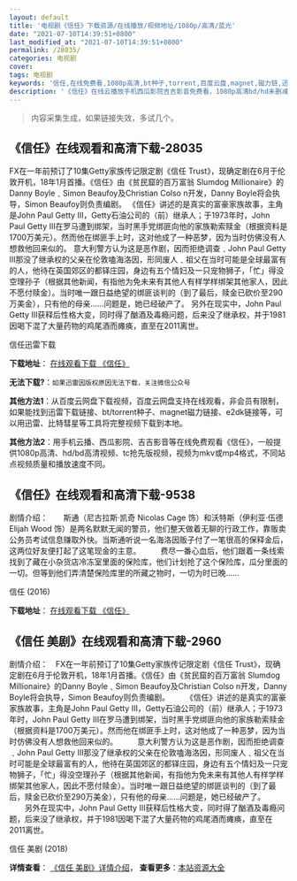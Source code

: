 ```yaml
---
layout: default
title: '电视剧《信任》下载资源/在线播放/视频地址/1080p/高清/蓝光'
date: "2021-07-10T14:39:51+0800"
last_modified_at: "2021-07-10T14:39:51+0800"
permalink: /28035/
categories: 电视剧
cover:
tags: 电视剧
keywords: '信任,在线免费看,1080p高清,bt种子,torrent,百度云盘,magnet,磁力链,迅雷下载资源'
description: '《信任》在线云播放手机西瓜影院吉吉影音免费看，1080p高清bd/hd未删减完整版和tc抢先枪版，mkv/mp4格式，附带bt/torrent种子、magnet/磁力链、百度云盘、网盘资源迅雷下载链接'
---
```


>内容采集生成，如果链接失效，多试几个。


## 《信任》在线观看和高清下载-28035

FX在一年前预订了10集Getty家族传记限定剧《信任 Trust》，现确定剧在6月于伦敦开机，18年1月首播。《信任》由《贫民窟的百万富翁 Slumdog Millionaire》的Danny Boyle﹑Simon Beaufoy及Christian Colso n开发，Danny Boyle将会执导，Simon Beaufoy则负责编剧。 《信任》讲述的是真实的富豪家族故事，主角是John Paul Getty III，Getty石油公司的（前）继承人；于1973年时，John Paul Getty III在罗马遭到绑架，当时黑手党绑匪向他的家族勒索赎金（根据资料是1700万美元）。然而他在绑匪手上时，这对他成了一种恶梦，因为当时仿佛没有人想救他回来似的。 意大利警方认为这是恶作剧，因而拒绝调查﹑John Paul Getty III那没了继承权的父亲在伦敦嗑海洛因，形同废人﹑祖父在当时可能是全球最富有的人，他待在英国郊区的都铎庄园，身边有五个情妇及一只宠物狮子，「忙」得没空理孙子（根据其他新闻，有指他为免未来有其他人有样学样绑架其他家人，因此不愿付赎金）。当时唯一跟日益绝望的绑匪谈判的（到了最后，赎金已砍价至290万美金），只有他的母亲……问题是，她已经破产了。 另外在现实中，John Paul Getty III获释后性格大变，同时得了酗酒及毒瘾问题，后来没了继承权，并于1981因喝下混了大量药物的鸡尾酒而瘫痪，直至在2011离世。


信任迅雷下载

**下载地址**： [在线观看下载 《信任》](https://www.993dy.com//vod-detail-id-29962.html) 


**无法下载?**：`如果迅雷因版权原因无法下载，关注微信公众号 `

**其他方法1**：从百度云网盘下载视频，百度云网盘支持在线观看，非会员有限制，如果能找到迅雷下载链接、bt/torrent种子、magnet磁力链接、e2dk链接等，可以用迅雷、比特彗星等工具将完整视频下载到本地。

**其他方法2**：用手机云播、西瓜影院、吉吉影音等在线免费观看《信任》，一般提供1080p高清、hd/bd高清视频、tc抢先版视频，视频为mkv或mp4格式，不同站点视频质量和播放速度不同。


## 《信任》在线观看和高清下载-9538

剧情介绍：　　斯通（尼古拉斯·凯奇 Nicolas Cage 饰）和沃特斯（伊利亚·伍德 Elijah Wood 饰）是两名默默无闻的警员，他们整天做着无聊的行政工作，靠贩卖公务员考试信息赚取外快。当斯通听说一名海洛因贩子付了一笔很高的保释金后，这两位好友便打起了这笔现金的主意。  　　费尽一番心血后，他们跟着一条线索找到了藏在小杂货店冷冻室里面的保险库，他们计划抢了这个保险库，瓜分里面的一切。但等到他们弄清楚保险库里的所藏之物时，一切为时已晚......


信任 (2016)

**下载地址**： [在线观看下载 《信任》](https://www.btbtdy.me/btdy/dy2793.html) 


## 《信任 美剧》在线观看和高清下载-2960

剧情介绍：　FX在一年前预订了10集Getty家族传记限定剧《信任 Trust》，现确定剧在6月于伦敦开机，18年1月首播。《信任》由《贫民窟的百万富翁 Slumdog Millionaire》的Danny Boyle﹑Simon Beaufoy及Christian Colso n开发，Danny Boyle将会执导，Simon Beaufoy则负责编剧。  　　《信任》讲述的是真实的富豪家族故事，主角是John Paul Getty III，Getty石油公司的（前）继承人；于1973年时，John Paul Getty III在罗马遭到绑架，当时黑手党绑匪向他的家族勒索赎金（根据资料是1700万美元）。然而他在绑匪手上时，这对他成了一种恶梦，因为当时仿佛没有人想救他回来似的。  　　意大利警方认为这是恶作剧，因而拒绝调查﹑John Paul Getty III那没了继承权的父亲在伦敦嗑海洛因，形同废人﹑祖父在当时可能是全球最富有的人，他待在英国郊区的都铎庄园，身边有五个情妇及一只宠物狮子，「忙」得没空理孙子（根据其他新闻，有指他为免未来有其他人有样学样绑架其他家人，因此不愿付赎金）。当时唯一跟日益绝望的绑匪谈判的（到了最后，赎金已砍价至290万美金），只有他的母亲……问题是，她已经破产了。  　　另外在现实中，John Paul Getty III获释后性格大变，同时得了酗酒及毒瘾问题，后来没了继承权，并于1981因喝下混了大量药物的鸡尾酒而瘫痪，直至在2011离世。


信任 美剧 (2018)

**详情查看**： [《信任 美剧》详情介绍](/movie/2960/)， **查看更多**：[本站资源大全](/movie/t/all/)

